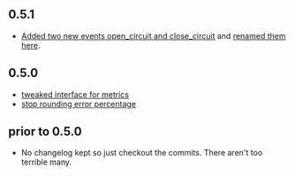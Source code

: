 ## 0.5.1

* [Added two new events open_circuit and close_circuit](https://github.com/jnunemaker/resilient/pull/16) and [renamed them here](https://github.com/jnunemaker/resilient/commit/407e673eb5268912814398bebdeb173793d0af05).

## 0.5.0

* [tweaked interface for metrics](https://github.com/jnunemaker/resilient/pull/15)
* [stop rounding error percentage](https://github.com/jnunemaker/resilient/commit/6cdade5c3fc5f75a6ffde87082771608d582026c)

## prior to 0.5.0

* No changelog kept so just checkout the commits. There aren't too terrible many.
